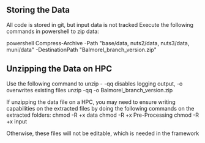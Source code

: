## Storing the Data
All code is stored in git, but input data is not tracked
Execute the following commands in powershell to zip data:

powershell Compress-Archive -Path "base/data, nuts2/data, nuts3/data, muni/data" -DestinationPath "Balmorel_branch_version.zip"

## Unzipping the Data on HPC
Use the following command to unzip - -qq disables logging output, -o overwrites existing files 
unzip -qq -o Balmorel_branch_version.zip

If unzipping the data file on a HPC, you may need to ensure writing capabilities on the extracted files by doing the following commands on the extracted folders: 
chmod -R +x data
chmod -R +x Pre-Processing
chmod -R +x input

Otherwise, these files will not be editable, which is needed in the framework